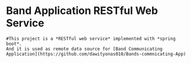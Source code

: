 # Band Application RESTful Web Service

```
#This project is a *RESTful web service* implemented with *spring boot*.
And it is used as remote data source for [Band Communicating Application](https://github.com/dawityonas010/Bands-commnicating-App)
```
